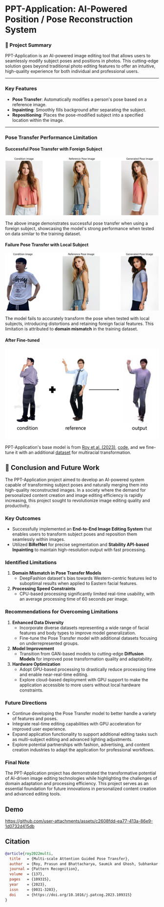 # PPT-Application: AI-Powered Position / Pose Reconstruction System

### 🚀 Project Summary
PPT-Application is an AI-powered image editing tool that allows users to seamlessly modify subject poses and positions in photos. This cutting-edge solution goes beyond traditional photo editing features to offer an intuitive, high-quality experience for both individual and professional users.

-------

### Key Features
- **Pose Transfer**: Automatically modifies a person's pose based on a reference image.
- **Inpainting**: Smoothly fills background after separating the subject.
- **Repositioning**: Places the pose-modified subject into a specified location within the image.

------

### Pose Transfer Performance Limitation

#### Successful Pose Transfer with Foreign Subject
![successful_foreign_subject](images/Pose_transfer_good.png)  

The above image demonstrates successful pose transfer when using a foreign subject, showcasing the model's strong performance when tested on data similar to the training dataset.

#### Failure Pose Transfer with Local Subject
![failed_local_subject](images/Pose_transfer_bad.png)  

The model fails to accurately transform the pose when tested with local subjects, introducing distortions and retaining foreign facial features. This limitation is attributed to **domain mismatch** in the training dataset.

#### After Fine-tuned
![inference](images/inference.png)  


PPT-Application's base model is from 
[Roy et al. (2023)](https://arxiv.org/abs/2202.06777), [code](https://github.com/prasunroy/pose-transfer?tab=readme-ov-file), and we fine-tune it with an additional [dataset](https://www.aihub.or.kr/aihubdata/data/view.do?currMenu=115&topMenu=100&aihubDataSe=data&dataSetSn=71704) for multiracial transformation.

## 🏁 Conclusion and Future Work

The PPT-Application project aimed to develop an AI-powered system capable of transforming subject poses and naturally merging them into high-quality reconstructed images. In a society where the demand for personalized content creation and image editing efficiency is rapidly increasing, this project sought to revolutionize image editing quality and productivity.

### Key Outcomes
- Successfully implemented an **End-to-End Image Editing System** that enables users to transform subject poses and reposition them seamlessly within images.
- Utilized **BiRefNet** for precise segmentation and **Stability API-based Inpainting** to maintain high-resolution output with fast processing.

### Identified Limitations
1. **Domain Mismatch in Pose Transfer Models**  
   - DeepFashion dataset's bias towards Western-centric features led to suboptimal results when applied to Eastern facial features.
2. **Processing Speed Constraints**  
   - CPU-based processing significantly limited real-time usability, with an average processing time of 60 seconds per image.

### Recommendations for Overcoming Limitations
1. **Enhanced Data Diversity**  
   - Incorporate diverse datasets representing a wide range of facial features and body types to improve model generalization.
   - Fine-tune the Pose Transfer model with additional datasets focusing on underrepresented groups.
2. **Model Improvement**  
   - Transition from GAN-based models to cutting-edge **Diffusion Models** for improved pose transformation quality and adaptability.
3. **Hardware Optimization**  
   - Adopt GPU-based processing to drastically reduce processing time and enable near-real-time editing.
   - Explore cloud-based deployment with GPU support to make the application accessible to more users without local hardware constraints.

### Future Directions
- Continue developing the Pose Transfer model to better handle a variety of features and poses.
- Integrate real-time editing capabilities with GPU acceleration for improved user experience.
- Expand application functionality to support additional editing tasks such as multi-subject editing and advanced lighting adjustments.
- Explore potential partnerships with fashion, advertising, and content creation industries to adapt the application for professional workflows.

### Final Note
The PPT-Application project has demonstrated the transformative potential of AI-driven image editing technologies while highlighting the challenges of domain adaptation and processing efficiency. This project serves as an essential foundation for future innovations in personalized content creation and advanced editing tools.



## Demo


https://github.com/user-attachments/assets/c2608fdd-ea77-413a-86e9-1d0732d415db


## Citation

```bibtex
@article{roy2022multi,
  title   = {Multi-scale Attention Guided Pose Transfer},
  author  = {Roy, Prasun and Bhattacharya, Saumik and Ghosh, Subhankar and Pal, Umapada},
  journal = {Pattern Recognition},
  volume  = {137},
  pages   = {109315},
  year    = {2023},
  issn    = {0031-3203},
  doi     = {https://doi.org/10.1016/j.patcog.2023.109315}
}
```
